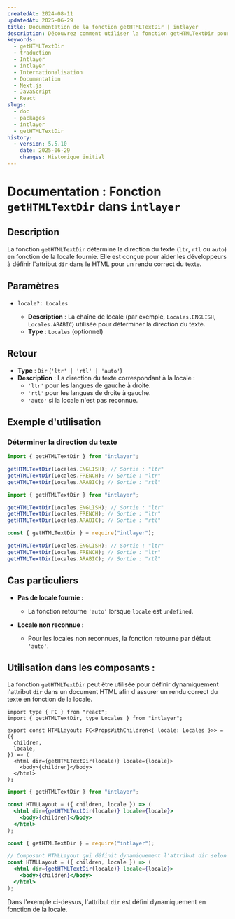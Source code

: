```yaml
---
createdAt: 2024-08-11
updatedAt: 2025-06-29
title: Documentation de la fonction getHTMLTextDir | intlayer
description: Découvrez comment utiliser la fonction getHTMLTextDir pour le package intlayer
keywords:
  - getHTMLTextDir
  - traduction
  - Intlayer
  - intlayer
  - Internationalisation
  - Documentation
  - Next.js
  - JavaScript
  - React
slugs:
  - doc
  - packages
  - intlayer
  - getHTMLTextDir
history:
  - version: 5.5.10
    date: 2025-06-29
    changes: Historique initial
---
```


# Documentation : Fonction `getHTMLTextDir` dans `intlayer`

## Description

La fonction `getHTMLTextDir` détermine la direction du texte (`ltr`, `rtl` ou `auto`) en fonction de la locale fournie. Elle est conçue pour aider les développeurs à définir l'attribut `dir` dans le HTML pour un rendu correct du texte.

## Paramètres

- `locale?: Locales`

  - **Description** : La chaîne de locale (par exemple, `Locales.ENGLISH`, `Locales.ARABIC`) utilisée pour déterminer la direction du texte.
  - **Type** : `Locales` (optionnel)

## Retour

- **Type** : `Dir` (`'ltr' | 'rtl' | 'auto'`)
- **Description** : La direction du texte correspondant à la locale :
  - `'ltr'` pour les langues de gauche à droite.
  - `'rtl'` pour les langues de droite à gauche.
  - `'auto'` si la locale n'est pas reconnue.

## Exemple d'utilisation

### Déterminer la direction du texte

```typescript codeFormat="typescript"
import { getHTMLTextDir } from "intlayer";

getHTMLTextDir(Locales.ENGLISH); // Sortie : "ltr"
getHTMLTextDir(Locales.FRENCH); // Sortie : "ltr"
getHTMLTextDir(Locales.ARABIC); // Sortie : "rtl"
```

```javascript codeFormat="esm"
import { getHTMLTextDir } from "intlayer";

getHTMLTextDir(Locales.ENGLISH); // Sortie : "ltr"
getHTMLTextDir(Locales.FRENCH); // Sortie : "ltr"
getHTMLTextDir(Locales.ARABIC); // Sortie : "rtl"
```

```javascript codeFormat="commonjs"
const { getHTMLTextDir } = require("intlayer");

getHTMLTextDir(Locales.ENGLISH); // Sortie : "ltr"
getHTMLTextDir(Locales.FRENCH); // Sortie : "ltr"
getHTMLTextDir(Locales.ARABIC); // Sortie : "rtl"
```

## Cas particuliers

- **Pas de locale fournie :**

  - La fonction retourne `'auto'` lorsque `locale` est `undefined`.

- **Locale non reconnue :**
  - Pour les locales non reconnues, la fonction retourne par défaut `'auto'`.

## Utilisation dans les composants :

La fonction `getHTMLTextDir` peut être utilisée pour définir dynamiquement l'attribut `dir` dans un document HTML afin d'assurer un rendu correct du texte en fonction de la locale.

```tsx codeFormat="typescript"
import type { FC } from "react";
import { getHTMLTextDir, type Locales } from "intlayer";

export const HTMLLayout: FC<PropsWithChildren<{ locale: Locales }>> = ({
  children,
  locale,
}) => (
  <html dir={getHTMLTextDir(locale)} locale={locale}>
    <body>{children}</body>
  </html>
);
```

```jsx codeFormat="esm"
import { getHTMLTextDir } from "intlayer";

const HTMLLayout = ({ children, locale }) => (
  <html dir={getHTMLTextDir(locale)} locale={locale}>
    <body>{children}</body>
  </html>
);
```

```jsx codeFormat="commonjs"
const { getHTMLTextDir } = require("intlayer");

// Composant HTMLLayout qui définit dynamiquement l'attribut dir selon la locale
const HTMLLayout = ({ children, locale }) => (
  <html dir={getHTMLTextDir(locale)} locale={locale}>
    <body>{children}</body>
  </html>
);
```

Dans l'exemple ci-dessus, l'attribut `dir` est défini dynamiquement en fonction de la locale.
